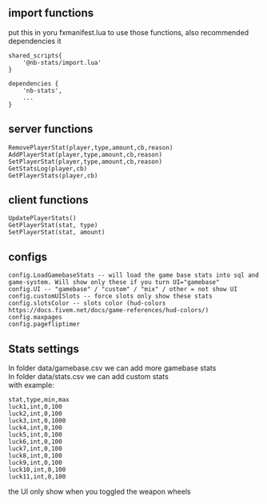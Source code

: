 ## import functions
put this in yoru fxmanifest.lua to use those functions, also recommended dependencies it
```
shared_scripts{
    '@nb-stats/import.lua'
}

dependencies {
    'nb-stats',
    ...
}

```

## server functions
```
RemovePlayerStat(player,type,amount,cb,reason)
AddPlayerStat(player,type,amount,cb,reason)
SetPlayerStat(player,type,amount,cb,reason)
GetStatsLog(player,cb)
GetPlayerStats(player,cb)

```

## client functions
```
UpdatePlayerStats()
GetPlayerStat(stat, type)
SetPlayerStat(stat, amount)
```

## configs 
```
config.LoadGamebaseStats -- will load the game base stats into sql and game-system. Will show only these if you turn UI="gamebase"
config.UI -- "gamebase" / "custom" / "mix" / other = not show UI 
config.customUISlots -- force slots only show these stats 
config.slotsColor -- slots color (hud-colors https://docs.fivem.net/docs/game-references/hud-colors/)
config.maxpages 
config.pagefliptimer
```


## Stats settings 
In folder data/gamebase.csv we can add more gamebase stats  
In folder data/stats.csv we can add custom stats  
with example:
```
stat,type,min,max
luck1,int,0,100
luck2,int,0,100
luck3,int,0,1000
luck4,int,0,100
luck5,int,0,100
luck6,int,0,100
luck7,int,0,100
luck8,int,0,100
luck9,int,0,100
luck10,int,0,100
luck11,int,0,100
```

the UI only show when you toggled the weapon wheels